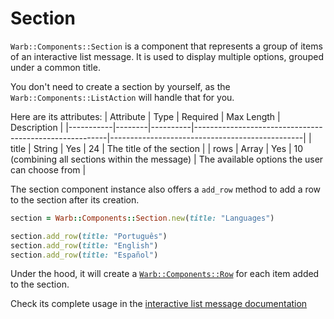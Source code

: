 # Section

`Warb::Components::Section` is a component that represents a group of items of an interactive list message. It is used to display multiple options, grouped under a common title.

You don't need to create a section by yourself, as the `Warb::Components::ListAction` will handle that for you.

Here are its attributes:
| Attribute | Type   | Required | Max Length                                             | Description                                    |
|-----------|--------|----------|--------------------------------------------------------|------------------------------------------------|
| title     | String | Yes      | 24                                                     | The title of the section                       |
| rows      | Array  | Yes      | 10 (combining all sections within the message)         | The available options the user can choose from |

The section component instance also offers a `add_row` method to add a row to the section after its creation.

```ruby
section = Warb::Components::Section.new(title: "Languages")

section.add_row(title: "Português")
section.add_row(title: "English")
section.add_row(title: "Español")
```

Under the hood, it will create a [`Warb::Components::Row`](./row.md) for each item added to the section.

Check its complete usage in the [interactive list message documentation](../messages/interactive_list.md)
